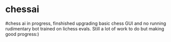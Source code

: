 # chessai
#chess ai in progress, finshished upgrading basic chess GUI and no running rudimentary bot trained on lichess evals. Still a lot of work to do but making good progress:)
